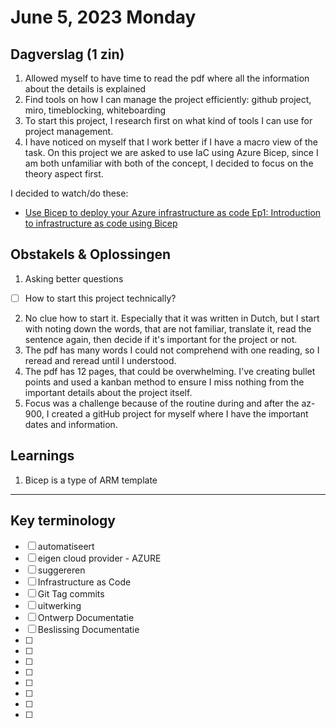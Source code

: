 # June 5, 2023 Monday

## Dagverslag (1 zin)

1. Allowed myself to have time to read the pdf where all the information about the details is explained
2. Find tools on how I can manage the project efficiently: github project, miro, timeblocking, whiteboarding
3. To start this project, I research first on what kind of tools I can use for project management.
4. I have noticed on myself that I work better if I have a macro view of the task. On this project we are asked to use IaC using Azure Bicep, since I am both unfamiliar with both of the concept, I decided to focus on the theory aspect first.

I decided to watch/do these:

- [Use Bicep to deploy your Azure infrastructure as code Ep1: Introduction to infrastructure as code using Bicep](https://learn.microsoft.com/en-gb/shows/learn-live/use-bicep-deploy-azure-infrastructure-as-code-ep01-introduction-infrastructure-as-code-using-bicep?WT.mc_id=learnlive-20220308A)

## Obstakels & Oplossingen

1. Asking better questions

- [ ] How to start this project technically?

2. No clue how to start it. Especially that it was written in Dutch, but I start with noting down the words,
   that are not familiar, translate it, read the sentence again, then decide if it's important for the project or not.
3. The pdf has many words I could not comprehend with one reading,
   so I reread and reread until I understood.
4. The pdf has 12 pages, that could be overwhelming. I've creating bullet points and used a kanban method
   to ensure I miss nothing from the important details about the project itself.
5. Focus was a challenge because of the routine during and after the az-900, I created a gitHub project for
   myself where I have the important dates and information.

## Learnings

1. Bicep is a type of ARM template

---

## Key terminology

- [ ] automatiseert
- [ ] eigen cloud provider - AZURE
- [ ] suggereren
- [ ] Infrastructure as Code
- [ ] Git Tag commits
- [ ] uitwerking
- [ ] Ontwerp Documentatie
- [ ] Beslissing Documentatie
- [ ]
- [ ]
- [ ]
- [ ]
- [ ]
- [ ]
- [ ]
- [ ]

